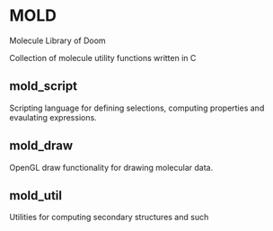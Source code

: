 # MOLD
Molecule Library of Doom

Collection of molecule utility functions written in C

## mold_script
Scripting language for defining selections, computing properties and evaulating expressions.

## mold_draw
OpenGL draw functionality for drawing molecular data.

## mold_util
Utilities for computing secondary structures and such
